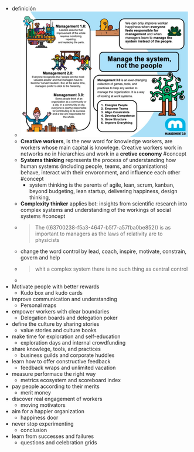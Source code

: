 - definición
	- ![image.png](../assets/image_1668283821107_0.png)
	- **Creative workers**, is the new word for  knowledge workers, are workers whose main capital is knowlege. Creative workers work in networks no in hierarchies and work in a **cretive economy** #concept
	- **Systems thinking** represents the process of understanding how human systems (including people, teams, and organizations) behave, interact with their envoronment, and influence each other #concept
		- system thinking is the parents of agile, lean, scrum, kanban, beyond budgeting, lean startup, delivering happiness, design thinking,
	- **Complexity thinker** applies bot: insights from scientific research into complex systems and understanding of the workings of social systems #concept
	- > The ((63700238-f5a3-4647-b5f7-a57fba0be852)) is as important to managers as the laws of relativity are to physicists
	- change the word control by lead, coach, inspire, motivate, constrain, govern and help
	- >whit a complex system there is no such thing as central control
	-
- Motivate people with better rewards
	- Kudo box and kudo cards
- improve communication and understanding
	- Personal maps
- empower workers with clear boundaries
	- Delegation boards and delegation poker
- define the culture by sharing stories
	- value stories and culture books
- make time for exploration and self-education
	- exploration days and internal crowdfunding
- share knowlege, tools, and practices
	- business guilds and corporate huddles
- learn how to offer constructive feedback
	- feedback wraps and unlimited vacation
- measure performace the right way
	- metrics ecosystem and scoreboard index
- pay people according to their merits
	- merit money
- discover real engagement of workers
	- moving motivators
- aim for a happier organization
	- happiness door
- never stop experimenting
	- conclusion
- learn from successes and failures
	- questions and celebration grids